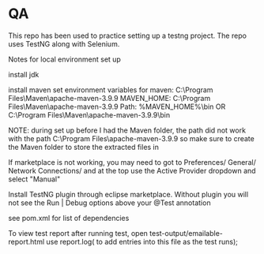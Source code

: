 # QA
This repo has been used to practice setting up a testng project. The repo uses TestNG along with Selenium. 

Notes for local environment set up

install jdk

install maven
set environment variables for maven: C:\Program Files\Maven\apache-maven-3.9.9 
MAVEN_HOME: C:\Program Files\Maven\apache-maven-3.9.9
Path: %MAVEN_HOME%\bin OR C:\Program Files\Maven\apache-maven-3.9.9\bin 

NOTE: during set up before I had the Maven folder, the path did not work with the path C:\Program Files\apache-maven-3.9.9 so make sure to create the Maven folder to store the extracted files in

If marketplace is not working, you may need to got to Preferences/ General/ Network Connections/ and at the top use the Active Provider dropdown and select "Manual" 

Install TestNG plugin through eclipse marketplace. Without plugin you will not see the Run | Debug options above your @Test annotation  

see pom.xml for list of dependencies

To view test report after running test, open test-output/emailable-report.html
use report.log( to add entries into this file as the test runs);

